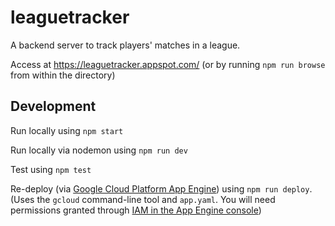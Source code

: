 # leaguetracker

A backend server to track players' matches in a league.

Access at https://leaguetracker.appspot.com/ (or by running `npm run browse` from within the directory)

## Development
Run locally using `npm start`

Run locally via nodemon using `npm run dev`

Test using `npm test`

Re-deploy (via [Google Cloud Platform App Engine](https://cloud.google.com/appengine/docs/standard/nodejs/quickstart)) using `npm run deploy`. (Uses the `gcloud` command-line tool and `app.yaml`. You will need permissions granted through [IAM in the App Engine console](https://console.cloud.google.com/iam-admin/iam?project=leaguetracker))
